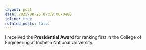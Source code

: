 ```yaml
---
layout: post
date: 2025-08-25 07:59:00-0400
inline: true
related_posts: false
---
```


I received the <b>Presidential Award</b> for ranking first in the College of Engineering at Incheon National University.
